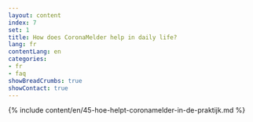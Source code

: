 ```yaml
---
layout: content
index: 7
set: 1
title: How does CoronaMelder help in daily life?
lang: fr
contentLang: en
categories:
- fr
- faq
showBreadCrumbs: true
showContact: true
---
```

{% include content/en/45-hoe-helpt-coronamelder-in-de-praktijk.md %}
